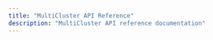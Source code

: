 ```yaml
---
title: "MultiCluster API Reference"
description: "MultiCluster API reference documentation"
---
```

